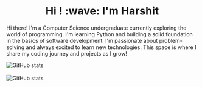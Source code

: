 <h1 align='center'>
  Hi ! :wave: I'm Harshit
</h1>

Hi there! I'm a Computer Science undergraduate currently exploring the world of programming. I'm learning Python and building a solid foundation in the basics of software development. I'm passionate about problem-solving and always excited to learn new technologies. This space is where I share my coding journey and projects as I grow!

![GitHub stats](https://github-readme-stats.vercel.app/api?username=harshxt27&show_icons=true&hide_border=true&theme=chartreuse-dark)
<br><br>
![GitHub stats](https://github-readme-stats.vercel.app/api/top-langs/?username=harshxt27&layout=compact&theme=github_dark)
<!--
**harshxt27/harshxt27** is a ✨ _special_ ✨ repository because its `README.md` (this file) appears on your GitHub profile.

Here are some ideas to get you started:

- 🔭 I’m currently working on ...
- 🌱 I’m currently learning ...
- 👯 I’m looking to collaborate on ...
- 🤔 I’m looking for help with ...
- 💬 Ask me about ...
- 📫 How to reach me: ...
- 😄 Pronouns: ...
- ⚡ Fun fact: ...
-->
